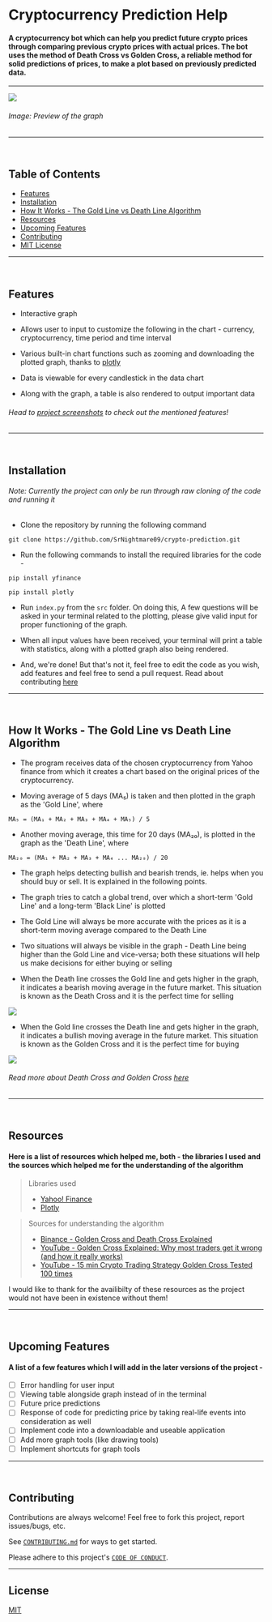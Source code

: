 # Cryptocurrency Prediction Help

#### A cryptocurrency bot which can help you predict future crypto prices through comparing previous crypto prices with actual prices. The bot uses the method of Death Cross vs Golden Cross, a reliable method for solid predictions of prices, to make a plot based on previously predicted data.

---
<img src = "/screenshots/graph.png">

###### *Image: Preview of the graph*

---

<br>

## Table of Contents

- [Features](https://github.com/SrNightmare09/crypto-prediction#features)
- [Installation](https://github.com/SrNightmare09/crypto-prediction#installation)
- [How It Works - The Gold Line vs Death Line Algorithm](https://github.com/SrNightmare09/crypto-prediction#how-it-works---the-gold-line-vs-death-line-algorithm)
- [Resources](https://github.com/SrNightmare09/crypto-prediction#resources)
- [Upcoming Features](https://github.com/SrNightmare09/crypto-prediction#upcoming-features)
- [Contributing](https://github.com/SrNightmare09/crypto-prediction#contributing)
- [MIT License](https://github.com/SrNightmare09/crypto-prediction#license)

---

<br>

## Features

- Interactive graph

- Allows user to input to customize the following in the chart - currency, cryptocurrency, time period and time interval

-  Various built-in chart functions such as zooming and downloading the plotted graph, thanks to [plotly](https://plotly.com/python/getting-started/#:~:text=The%20plotly%20Python%20library%20is,3%2Ddimensional%20use%2Dcases.)

- Data is viewable for every candlestick in the data chart

- Along with the graph, a table is also rendered to output important data

###### *Head to [project screenshots](/screenshots) to check out the mentioned features!*

---

<br>

## Installation

###### *Note: Currently the project can only be run through raw cloning of the code and running it*

- Clone the repository by running the following command

```
git clone https://github.com/SrNightmare09/crypto-prediction.git
```

- Run the following commands to install the required libraries for the code - 

```
pip install yfinance
```

```
pip install plotly
```

- Run `index.py` from the `src` folder. On doing this, A few questions will be asked in your terminal related to the plotting, please give valid input for proper functioning of the graph.

- When all input values have been received, your terminal will print a table with statistics, along with a plotted graph also being rendered.
 
- And, we're done! But that's not it, feel free to edit the code as you wish, add features and feel free to send a pull request. Read about contributing [here](CONTRIBUTING.md)

---

<br>

## How It Works - The Gold Line vs Death Line Algorithm

- The program receives data of the chosen cryptocurrency from Yahoo finance from which it creates a chart based on the original prices of the cryptocurrency. 

- Moving average of 5 days (MA₅) is taken and then plotted in the graph as the 'Gold Line', where 

```
MA₅ = (MA₁ + MA₂ + MA₃ + MA₄ + MA₅) / 5
```

- Another moving average, this time for 20 days (MA₂₀), is plotted in the graph as the 'Death Line', where

```
MA₂₀ = (MA₁ + MA₂ + MA₃ + MA₄ ... MA₂₀) / 20
```

- The graph helps detecting bullish and bearish trends, ie. helps when you should buy or sell. It is explained in the following points.

- The graph tries to catch a global trend, over which a short-term 'Gold Line' and a long-term 'Black Line' is plotted

- The Gold Line will always be more accurate with the prices as it is a short-term moving average compared to the Death Line

- Two situations will always be visible in the graph - Death Line being higher than the Gold Line and vice-versa; both these situations will help us make decisions for either buying or selling

- When the Death line crosses the Gold line and gets higher in the graph, it indicates a bearish moving average in the future market. This situation is known as the Death Cross and it is the perfect time for selling
 
 <img src = /screenshots/charts/selling_point.png>

- When the Gold line crosses the Death line and gets higher in the graph, it indicates a bullish moving average in the future market. This situation is known as the Golden Cross and it is the perfect time for buying

<img src = /screenshots/charts/buying_point.png>

###### *Read more about Death Cross and Golden Cross [here](https://academy.binance.com/en/articles/golden-cross-and-death-cross-explained)*

---

<br>

## Resources

#### Here is a list of resources which helped me, both - the libraries I used and the sources which helped me for the understanding of the algorithm

> Libraries used
> - [Yahoo! Finance](https://pypi.org/project/yfinance/)
> - [Plotly](https://plotly.com/python/getting-started/#:~:text=The%20plotly%20Python%20library%20is,3%2Ddimensional%20use%2Dcases.)

> Sources for understanding the algorithm
> - [Binance - Golden Cross and Death Cross Explained](https://academy.binance.com/en/articles/golden-cross-and-death-cross-explained)
> - [YouTube - Golden Cross Explained: Why most traders get it wrong (and how it really works)](https://www.youtube.com/watch?v=6mckJdktXkc)
> - [YouTube - 15 min Crypto Trading Strategy Golden Cross Tested 100 times](https://www.youtube.com/watch?v=Iw5sHVlSzaE)

I would like to thank for the availibilty of these resources as the project would not have been in existence without them!

---

<br>

## Upcoming Features

#### A list of a few features which I will add in the later versions of the project - 

- [ ] Error handling for user input
- [ ] Viewing table alongside graph instead of in the terminal
- [ ] Future price predictions
- [ ] Response of code for predicting price by taking real-life events into consideration as well
- [ ] Implement code into a downloadable and useable application
- [ ] Add more graph tools (like drawing tools)
- [ ] Implement shortcuts for graph tools

---

<br>

## Contributing

Contributions are always welcome! Feel free to fork this project, report issues/bugs, etc.

See <a href = "CONTRIBUTING.md">`CONTRIBUTING.md`</a> for ways to get started.

Please adhere to this project's <a href = "CODE_OF_CONDUCT.md">`CODE OF CONDUCT`</a>.

---

## License

[MIT](LICENSE)  
